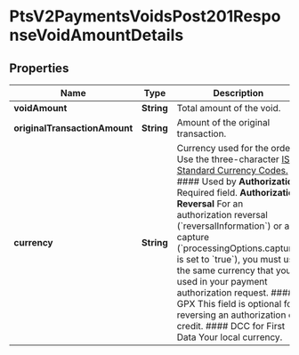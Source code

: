 
# PtsV2PaymentsVoidsPost201ResponseVoidAmountDetails

## Properties
Name | Type | Description | Notes
------------ | ------------- | ------------- | -------------
**voidAmount** | **String** | Total amount of the void. |  [optional]
**originalTransactionAmount** | **String** | Amount of the original transaction. |  [optional]
**currency** | **String** | Currency used for the order. Use the three-character [ISO Standard Currency Codes.](http://apps.cybersource.com/library/documentation/sbc/quickref/currencies.pdf)  #### Used by **Authorization** Required field.  **Authorization Reversal** For an authorization reversal (&#x60;reversalInformation&#x60;) or a capture (&#x60;processingOptions.capture&#x60; is set to &#x60;true&#x60;), you must use the same currency that you used in your payment authorization request.  #### GPX This field is optional for reversing an authorization or credit.  #### DCC for First Data Your local currency.  |  [optional]



